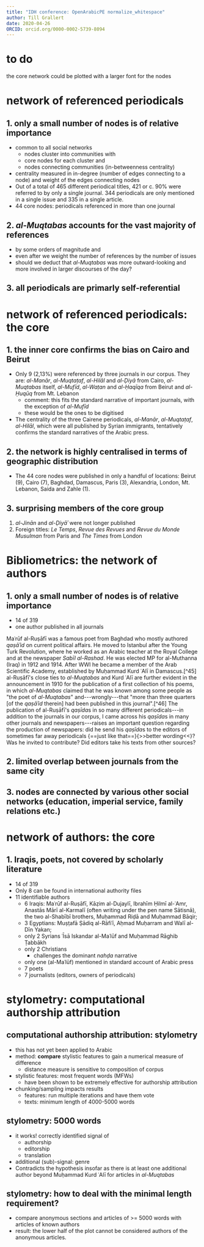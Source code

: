 ```yaml
---
title: "IDH conference: OpenArabicPE normalize_whitespace"
author: Till Grallert
date: 2020-04-26
ORCID: orcid.org/0000-0002-5739-8094
---
```


# to do

the core network could be plotted with a larger font for the nodes

# network of referenced periodicals
## 1. only a small number of nodes is of relative importance

- common to all social networks
    + nodes cluster into communities with
    + core nodes for each cluster and
    + nodes connecting communities (in-betweenness centrality)
- centrality measured in in-degree (number of edges connecting to a node) and weight of the edges connecting nodes
- Out of a total of 465 different periodical titles, 421 or c. 90% were referred to by only a single journal. 344 periodicals are only mentioned in a single issue and 335 in a single article.
- 44 core nodes: periodicals referenced in more than one journal

## 2. *al-Muqtabas* accounts for the vast majority of references

- by some orders of magnitude and
- even after we weight the number of references by the number of issues
- should we deduct that *al-Muqtabas* was more outward-looking and more involved in larger discourses of the day?

## 3. all periodicals are primarly self-referential

# network of referenced periodicals: the core
## 1. the inner core confirms the bias on Cairo and Beirut

- Only 9 (2,13%) were referenced by three journals in our corpus. They are: *al-Manār*, *al-Muqtaṭaf*, *al-Hilāl* and *al-Ḍiyā* from Cairo, *al-Muqtabas* itself, *al-Mufīd*, *al-Waṭan* and *al-Ḥaqīqa* from Beirut and *al-Ḥuqūq* from Mt. Lebanon
    + comment: this fits the standard narrative of important journals, with the exception of *al-Mufīd*
    + these would be the ones to be digitised
- The centrality of the three Cairene periodicals, *al-Manār*, *al-Muqtaṭaf*, *al-Hilāl*, which were all published by Syrian immigrants, tentatively confirms the standard narratives of the Arabic press.

## 2. the network is highly centralised in terms of geographic distribution

- The 44 core nodes were published in only a handful of locations: Beirut (9), Cairo (7), Baghdad, Damascus, Paris (3), Alexandria,  London, Mt. Lebanon, Saida and Zahle (1).

## 3. surprising members of the core group

1. *al-Jinān* and *al-Ḍiyāʾ* were not longer published
2. Foreign titles:  *Le Temps*, *Revue des Revues* and *Revue du Monde Musulman* from Paris and *The Times* from London

# Bibliometrics: the network of authors
## 1. only a small number of nodes is of relative importance

- 14 of 319
- one author published in all journals

Maʿrūf al-Ruṣāfī was a famous poet from Baghdad who mostly authored *qaṣāʾid* on current political affairs. He moved to Istanbul after the Young Turk Revolution, where he worked as an Arabic teacher at the Royal College and at the newspaper *Sabīl al-Rashad*. He was elected MP for al-Muthanna (Iraq) in 1912 and 1914. After WWI he became a member of the Arab Scientific Academy, established by Muḥammad Kurd ʿAlī in Damascus.[^45] al-Ruṣāfī's close ties to *al-Muqtabas* and Kurd ʿAlī are further evident in the announcement in 1910 for the publication of a first collection of his poems, in which *al-Muqtabas* claimed that he was known among some people as "the poet of *al-Muqtabas*" and---wrongly---that "more than three quarters [of the *qaṣāʾid* therein] had been published in this journal".[^46] The publication of al-Ruṣāfī's *qaṣīda*s in so many different periodicals---in addition to the journals in our corpus, I came across his *qaṣīda*s in many other journals and newspapers---raises an important question regarding the production of newspapers: did he send his *qaṣīda*s to the editors of sometimes far away periodicals {==just like that==}{>>better wording<<}? Was he invited to contribute? Did editors take his texts from other sources?

## 2. limited overlap between journals from the same city
## 3. nodes are connected by various other social networks (education, imperial service, family relations etc.)

# network of authors: the core
## 1. Iraqis, poets, not covered by scholarly literature

- 14 of 319
- Only 8 can be found in international authority files
- 11 identifiable authors
    + 6 Iraqis: Maʿrūf al-Ruṣāfī, Kāẓim al-Dujaylī, Ibrahīm Ḥilmī al-ʿAmr, Anastās Mārī al-Karmalī (often writing under the pen name Sātisnā), the two al-Shabībī brothers, Muḥammad Riḍā and Muḥammad Bāqir;
    + 3 Egyptians: Muṣṭafā Ṣādiq al-Rāfiʿī, Aḥmad Muḥarram and Walī al-Dīn Yakan;
    + only 2 Syrians ʿĪsā Iskandar al-Maʿlūf and Muḥammad Rāghib Ṭabbākh
    + only 2 Christians
        * challenges the dominant *nahḍa* narrative
    + only one (al-Maʿlūf) mentioned in standard account of Arabic press
    + 7 poets
    + 7 journalists (editors, owners of periodicals)

# stylometry: computational authorship attribution
## computational authorship attribution: stylometry

- this has not yet been applied to Arabic
- method: **compare** stylistic features to gain a numerical measure of difference
    + distance measure is sensitive to composition of corpus
- stylistic features: most frequent words (MFWs)
    + have been shown to be extremely effective for authorship attribution
- chunking/sampling impacts results
    + features: run multiple iterations and have them vote
    + texts: minimum length of 4000-5000 words

## stylometry: 5000 words

- it works! correctly identified signal of
    + authorship
    + editorship
    + translation
- additional (sub)-signal: genre
- Contradicts the hypothesis insofar as there is at least one additional author beyond Muḥammad Kurd ʿAlī for articles in *al-Muqtabas*

## stylometry: how to deal with the minimal length requirement?

- compare anonymous sections and articles of >= 5000 words with articles of known authors
- result: the lower half of the plot cannot be considered authors of the anonymous articles.
